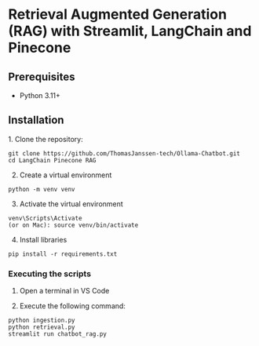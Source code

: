 <h1>Retrieval Augmented Generation (RAG) with Streamlit, LangChain and Pinecone</h1>

<h2>Prerequisites</h2>
<ul>
  <li>Python 3.11+</li>
</ul>

<h2>Installation</h2>
1. Clone the repository:

```
git clone https://github.com/ThomasJanssen-tech/Ollama-Chatbot.git
cd LangChain Pinecone RAG
```

2. Create a virtual environment

```
python -m venv venv
```

3. Activate the virtual environment

```
venv\Scripts\Activate
(or on Mac): source venv/bin/activate
```

4. Install libraries

```
pip install -r requirements.txt
```

<h3>Executing the scripts</h3>

1. Open a terminal in VS Code

2. Execute the following command:

```
python ingestion.py
python retrieval.py
streamlit run chatbot_rag.py
```
